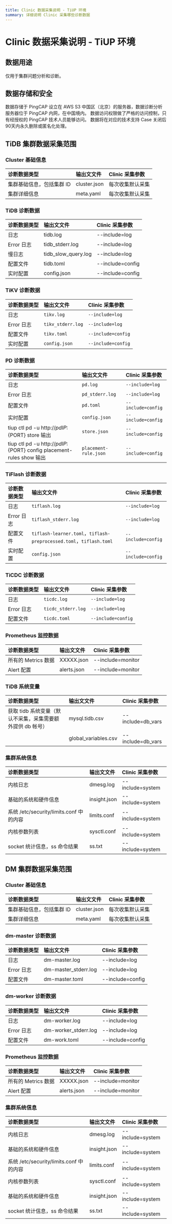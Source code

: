 ```yaml
---
title: Clinic 数据采集说明 - TiUP 环境
summary: 详细说明 Clinic 采集哪些诊断数据
---
```


# Clinic 数据采集说明 - TiUP 环境

## 数据用途
仅用于集群问题分析和诊断。

## 数据存储和安全
数据存储于 PingCAP 设立在 AWS S3 中国区（北京）的服务器，数据诊断分析服务器位于 PingCAP 内网，在中国境内。
数据访问权限做了严格的访问控制，只有经授权的 PingCAP 技术人员能够访问。
数据将在对应的技术支持 Case 关闭后90天内永久删除或匿名化处理。

## TiDB 集群数据采集范围
### Cluster 基础信息
|  诊断数据类型 | 输出文文件 | Clinic 采集参数 |
| :------ | :------ |:-------- |
| 集群基础信息，包括集群 ID | cluster.json | 每次收集默认采集 |
| 集群详细信息 | meta.yaml|每次收集默认采集 |

### TiDB 诊断数据
|  诊断数据类型 | 输出文文件 | Clinic 采集参数 |
| :------ | :------ |:-------- |
|  日志 | tidb.log | --include=log|
|  Error 日志 | tidb_stderr.log| --include=log|
|  慢日志| tidb_slow_query.log|--include=log |
| 配置文件 |  tidb.toml|--include=config |
|  实时配置| config.json |--include=config |

### TiKV 诊断数据

|  诊断数据类型 | 输出文文件 | Clinic 采集参数 |
| :------ | :------ |:-------- |
| 日志 | `tikv.log` | `--include=log` |
|  Error 日志 | `tikv_stderr.log` | `--include=log` |
| 配置文件 |  `tikv.toml` | `--include=config` |
|  实时配置  | `config.json` | `--include=config` |

### PD 诊断数据

|  诊断数据类型 | 输出文文件 | Clinic 采集参数 |
| :------ | :------ |:-------- |
| 日志 | `pd.log` | `--include=log` |
| Error 日志 | `pd_stderr.log` | `--include=log` |
| 配置文件 | `pd.toml` | `--include=config` |
| 实时配置| `config.json` | `--include=config` |
| tiup ctl pd -u http://${pd IP}:${PORT} store 输出 | `store.json` | `--include=config` |
| tiup ctl pd -u http://${pd IP}:${PORT} config placement-rules show 输出 | `placement-rule.json` | `--include=config` |

### TiFlash 诊断数据

|  诊断数据类型 | 输出文文件 | Clinic 采集参数 |
| :------ | :------ |:-------- |
| 日志 | `tiflash.log` | `--include=log` |
| Error 日志 | `tiflash_stderr.log` | `--include=log` |
|  配置文件 |  `tiflash-learner.toml`，`tiflash-preprocessed.toml`，`tiflash.toml` | `--include=config` |
|  实时配置 | `config.json` | `--include=config` |

### TiCDC 诊断数据

|  诊断数据类型 | 输出文文件 | Clinic 采集参数 |
| :------ | :------ |:-------- |
| 日志 | `ticdc.log` | `--include=log`|
| Error 日志 | `ticdc_stderr.log` | `--include=log` |
|  配置文件 | `ticdc.toml` | `--include=config` |


### Prometheus 监控数据
|诊断数据类型 | 输出文文件 | Clinic 采集参数 |
| :------ | :------ |:-------- |
| 所有的 Metrics 数据|XXXXX.json| --include=monitor |
|  Alert 配置 |alerts.json| --include=monitor |

### TiDB 系统变量 
|诊断数据类型 | 输出文文件 | Clinic 采集参数 |
| :------ | :------ |:-------- |
| 获取 tidb 系统变量（默认不采集，采集需要额外提供 db 帐号） |mysql.tidb.csv| --include=db_vars|
| |global_variables.csv| --include=db_vars |


### 集群系统信息

|诊断数据类型 | 输出文文件 | Clinic 采集参数 |
| :------ | :------ |:-------- |
|内核日志 |dmesg.log| --include=system |
| 基础的系统和硬件信息|insight.json| --include=system |
|  系统 /etc/security/limits.conf 中的内容|limits.conf| --include=system |
| 内核参数列表 |sysctl.conf| --include=system |
|  socket 统计信息，ss 命令结果|ss.txt| --include=system |


## DM 集群数据采集范围

### Cluster 基础信息
|  诊断数据类型 | 输出文文件 | Clinic 采集参数 |
| :------ | :------ |:-------- |
| 集群基础信息，包括集群 ID | cluster.json | 每次收集默认采集 |
| 集群详细信息 | meta.yaml|每次收集默认采集 |

### dm-master 诊断数据
|  诊断数据类型 | 输出文文件 | Clinic 采集参数 |
| :------ | :------ |:-------- |
|  日志 | dm-master.log| --include=log|
|  Error 日志 | dm-master_stderr.log| --include=log|
|  配置文件 | dm-master.toml | --include=config|

### dm-worker 诊断数据
|  诊断数据类型 | 输出文文件 | Clinic 采集参数 |
| :------ | :------ |:-------- |
|  日志| dm-worker.log|--include=log |
|  Error 日志 | dm-worker_stderr.log| --include=log|
|  配置文件 |  dm-work.toml | --include=config|

### Prometheus 监控数据
|诊断数据类型 | 输出文文件 | Clinic 采集参数 |
| :------ | :------ |:-------- |
| 所有的 Metrics 数据|XXXXX.json| --include=monitor |
|  Alert 配置 |alerts.json| --include=monitor |

### 集群系统信息

|诊断数据类型 | 输出文文件 | Clinic 采集参数 |
| :------ | :------ |:-------- |
|内核日志 |dmesg.log| --include=system |
| 基础的系统和硬件信息|insight.json| --include=system |
|  系统 /etc/security/limits.conf 中的内容|limits.conf| --include=system |
| 内核参数列表 |sysctl.conf| --include=system |
|  基础的系统和硬件信息|insight.json| --include=system |
|  socket 统计信息，ss 命令结果|ss.txt| --include=system |